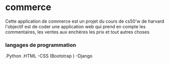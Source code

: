 # commerce

Cette application de commerce est un projet du cours de cs50'w de harvard 
l'objectif est de coder une application web qui prend en compte les commentaires, les ventes aux enchères
les prix et tout autres choses

### langages de programmation 

.Python
.HTML
-CSS (Bootstrap )
-Django
